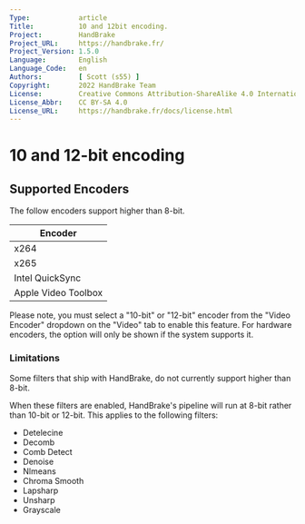 ```yaml
---
Type:            article
Title:           10 and 12bit encoding.
Project:         HandBrake
Project_URL:     https://handbrake.fr/
Project_Version: 1.5.0
Language:        English
Language_Code:   en
Authors:         [ Scott (s55) ]
Copyright:       2022 HandBrake Team
License:         Creative Commons Attribution-ShareAlike 4.0 International
License_Abbr:    CC BY-SA 4.0
License_URL:     https://handbrake.fr/docs/license.html
---
```


10 and 12-bit encoding 
===================

## Supported Encoders

The follow encoders support higher than 8-bit.

| Encoder             |
|---------------------|
| x264                |
| x265                |
| Intel QuickSync     |
| Apple Video Toolbox |

Please note, you must select a "10-bit" or "12-bit" encoder from the "Video Encoder" dropdown on the "Video" tab to enable this feature.
For hardware encoders, the option will only be shown if the system supports it. 

### Limitations

Some filters that ship with HandBrake, do not currently support higher than 8-bit.

When these filters are enabled, HandBrake's pipeline will run at 8-bit rather than 10-bit or 12-bit.
This applies to the following filters:

- Detelecine
- Decomb
- Comb Detect
- Denoise
- Nlmeans
- Chroma Smooth
- Lapsharp
- Unsharp
- Grayscale 
